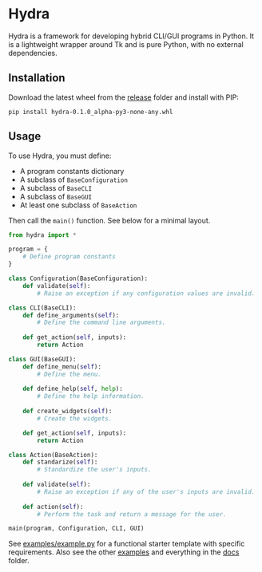 # Hydra

Hydra is a framework for developing hybrid CLI/GUI programs in Python. It is a lightweight wrapper around Tk and is pure Python, with no external dependencies.

## Installation

Download the latest wheel from the [release](release) folder and install with PIP:

```pip install hydra-0.1.0_alpha-py3-none-any.whl```

## Usage

To use Hydra, you must define:

* A program constants dictionary
* A subclass of `BaseConfiguration`
* A subclass of `BaseCLI`
* A subclass of `BaseGUI`
* At least one subclass of `BaseAction`

Then call the `main()` function. See below for a minimal layout.

```python
from hydra import *

program = {
	# Define program constants
}

class Configuration(BaseConfiguration):
	def validate(self):
		# Raise an exception if any configuration values are invalid.

class CLI(BaseCLI):
	def define_arguments(self):
		# Define the command line arguments.
	
	def get_action(self, inputs):
		return Action

class GUI(BaseGUI):
	def define_menu(self):
		# Define the menu.
	
	def define_help(self, help):
		# Define the help information.
	
	def create_widgets(self):
		# Create the widgets.

	def get_action(self, inputs):
		return Action

class Action(BaseAction):
	def standarize(self):
		# Standardize the user's inputs.
	
	def validate(self):
		# Raise an exception if any of the user's inputs are invalid.
	
	def action(self):
		# Perform the task and return a message for the user.

main(program, Configuration, CLI, GUI)
```

See [examples/example.py](example.py) for a functional starter template with specific requirements. Also see the other [examples](examples) and everything in the [docs](docs) folder.
